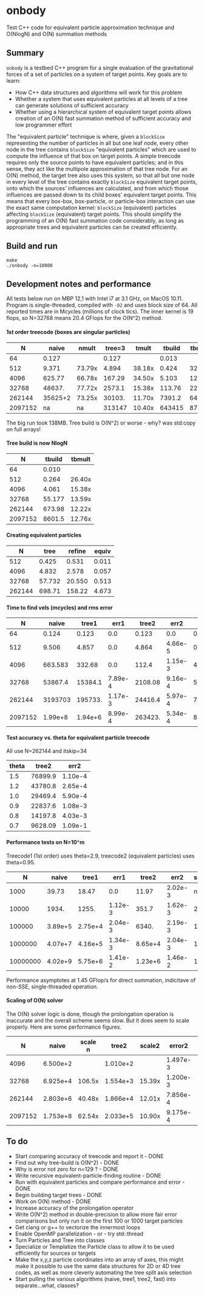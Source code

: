 # onbody

Test C++ code for equivalent particle approximation technique and O(NlogN) and O(N) summation methods


## Summary

`onbody` is a testbed C++ program for a single evaluation of the gravitational forces
of a set of particles on a system of target points. Key goals are to learn:

* How C++ data structures and algorithms will work for this problem
* Whether a system that uses equivalent particles at all levels of a tree can generate solutions of sufficient accuracy
* Whether using a hierarchical system of equivalent target points allows creation of an O(N) fast summation method of sufficient accuracy and low programmer effort

The "equivalent particle" technique is where, given a `blockSize` representing the number of particles in all but one leaf node, every other node in the tree contains `blockSize` "equivalent particles" which are used to compute the influence of that box on target points. A simple treecode requires only the source points to have equivalent particles; and in this sense, they act like the multipole approximation of that tree node. For an O(N) method, the target tree also uses this system, so that all but one node in every level of the tree contains exactly `blockSize` equivalent target points, onto which the sources' influences are calculated, and from which those influences are passed down to its child boxes' equivalent target points. This means that every box-box, box-particle, or particle-box interaction can use the exact same computation kernel: `blockSize` (equivalent) particles affecting `blockSize` (equivalent) target points. This should simplify the programming of an O(N) fast summation code considerably, as long as appropriate trees and equivalent particles can be created efficiently.


## Build and run

    make
    ./onbody -n=10000

## Development notes and performance

All tests below run on MBP 12,1 with Intel i7 at 3.1 GHz, on MacOS 10.11. Program is single-threaded, compiled with `-O2` and uses block size of 64.
All reported times are in Mcycles (millions of clock tics).
The inner kernel is 19 flops, so N=32768 means 20.4 GFlops for the O(N^2) method.

#### 1st order treecode (boxes are singular particles)

N      |naive  |nmult | tree=3| tmult | tbuild| tbmult
-------|-------|------|-------|-------|-------|-------
64     |0.127  |      | 0.127 |       | 0.013 | 
512    |9.371  |73.79x| 4.894 | 38.18x| 0.424 | 32.62x
4096   |625.77 |66.78x| 167.29| 34.50x| 5.103 | 12.03x
32768  |48637. |77.72x| 2573.1| 15.38x| 113.76| 22.29x
262144 |35625+2|73.25x| 30103.| 11.70x| 7391.2| 64.97x
2097152|na     |na    | 313147| 10.40x| 643415| 87.05x

The big run took 138MB. Tree build is O(N^2) or worse - why? was std:copy on full arrays!

#### Tree build is now NlogN

N      |tbuild |tbmult
-------|-------|------
64     |0.010  |
512    |0.264  |26.40x
4096   |4.061  |15.38x
32768  |55.177 |13.59x
262144 |673.98 |12.22x
2097152|8601.5 |12.76x

#### Creating equivalent particles

N      |tree   |refine |equiv
-------|-------|-------|-----
512    |0.425  |0.531  |0.011
4096   |4.832  |2.578  |0.057
32768  |57.732 |20.550 |0.513
262144 |698.71 |158.22 |4.673

#### Time to find vels (mcycles) and rms error

N      |naive  |tree1  |err1   |tree2  |err2   |tree+refine
-------|-------|-------|-------|-------|-------|------------
64     |0.124  |0.123  |0.0    |0.123  |0.0    |0.014+0.085
512    |9.506  |4.857  |0.0    |4.864  |4.66e-5|0.397+0.994
4096   |663.583|332.68 |0.0    |112.4  |1.15e-3|4.681+2.442
32768  |53867.4|15384.1|7.89e-4|2108.08|9.16e-4|59.329+19.974
262144 |3193703|195733.|1.17e-3|24416.4|5.97e-4|711.77+161.47
2097152|1.99e+8|1.94e+6|8.99e-4|263423.|5.34e-4|8567.3+1310.7

#### Test accuracy vs. theta for equivalent particle treecode

All use N=262144 and itskip=34

theta  |tree2  |err2
-------|-------|-------
1.5    |76899.9|1.10e-4
1.2    |43780.8|2.65e-4
1.0    |29469.4|5.90e-4
0.9    |22837.6|1.08e-3
0.8    |14197.8|4.03e-3
0.7    |9628.09|1.09e-1

#### Performance tests on N=10^m

Treecode1 (1st order) uses theta=2.9, treecode2 (equivalent particles) uses theta=0.95.

N       | naive   |   tree1 |    err1 | tree2   | err2    | scaling | speedup
--------|---------|---------|---------|---------|---------|---------|--------
1000    | 39.73   | 18.47   | 0.0     | 11.97   | 2.02e-3 | na      | 3.32x
10000   | 1934.   | 1255.   | 1.12e-3 | 351.7   | 1.62e-3 | 29.4x   | 5.50x
100000  | 3.89e+5 | 2.75e+4 | 2.04e-3 | 6340.   | 2.19e-3 | 18.0x   | 61.4x
1000000 | 4.07e+7 | 4.16e+5 | 1.34e-3 | 8.65e+4 | 2.04e-3 | 13.6x   | 471x
10000000| 4.02e+9 | 5.75e+6 | 1.41e-2 | 1.23e+6 | 1.46e-2 | 14.2x   | 3270x

Performance asymptotes at 1.45 GFlop/s for direct summation, indicitave of non-SSE, single-threaded operation.

#### Scaling of O(N) solver

The O(N) solver logic is done, though the prolongation operation is inaccurate and the 
overall scheme seems slow. But it does seem to scale properly. Here are some performance figures.

N       | naive    | scale n  | tree2    | scale2   | error2   | fast     | scale    | error
--------|----------|----------|----------|----------|----------|----------|----------|---------
4096    | 6.500e+2 |          | 1.010e+2 |          | 1.497e-3 | 6.255e+2 |          | 1.104e-3
32768   | 6.925e+4 | 106.5x   | 1.554e+3 | 15.39x   | 1.200e-3 | 2.035e+4 | 32.53x   | 1.475e-2
262144  | 2.803e+6 | 40.48x   | 1.866e+4 | 12.01x   | 7.856e-4 | 1.704e+5 | 8.373x   | 1.780e-2
2097152 | 1.753e+8 | 62.54x   | 2.033e+5 | 10.90x   | 9.175e-4 | 1.586e+6 | 9.307x   | 1.791e-2


## To do

* Start comparing accuracy of treecode and report it  - DONE
* Find out why tree-build is O(N^2) - DONE
* Why is error not zero for n=129 ? - DONE
* Write recursive equivalent-particle-finding routine - DONE
* Run with equivalent particles and compare performance and error - DONE
* Begin building target trees - DONE
* Work on O(N) method - DONE
* Increase accuracy of the prolongation operator
* Write O(N^2) method in double-precision to allow more fair error comparisons
  but only run it on the first 100 or 1000 target particles
* Get clang or g++ to vectorize the innermost loops
* Enable OpenMP parallelization - or - try std::thread
* Turn Particles and Tree into classes
* Specialize or Templatize the Particle class to allow it to be used efficiently for sources or targets
* Make the x,y,z particle coordinates into an array of axes, this might make it possible to use the same data structures for 2D or 4D tree codes, as well as more cleverly automating the tree split axis selection
* Start pulling the various algorithms (naive, tree1, tree2, fast) into separate...what, classes?

